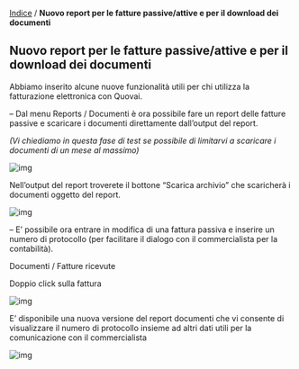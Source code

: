 [Indice](index.html) / **Nuovo report per le fatture passive/attive e per il download dei documenti**

## Nuovo report per le fatture passive/attive e per il download dei documenti

 Abbiamo inserito alcune nuove funzionalità utili per chi utilizza la fatturazione elettronica con Quovai.

– Dal menu Reports / Documenti è ora possibile fare un report delle fatture passive e scaricare i documenti direttamente dall’output del report.

*(Vi chiediamo in questa fase di test se possibile di limitarvi a scaricare i documenti di un mese al massimo)*

 

![img](https://blog.quovai.com/wp-content/uploads/2019/11/report-passive-attive-download-001-300x140.png)

Nell’output del report troverete il bottone “Scarica archivio” che scaricherà i documenti oggetto del report.

![img](https://blog.quovai.com/wp-content/uploads/2019/11/report-passive-attive-download-002-300x107.png)

– E’ possibile ora entrare in modifica di una fattura passiva e inserire un numero di protocollo (per facilitare il dialogo con il commercialista per la contabilità).

Documenti / Fatture ricevute

Doppio click sulla fattura

![img](https://blog.quovai.com/wp-content/uploads/2019/11/report-passive-attive-download-003-300x134.png)

E’ disponibile una nuova versione del report documenti che vi consente di visualizzare il numero di protocollo insieme ad altri dati utili per la comunicazione con il commercialista

![img](https://blog.quovai.com/wp-content/uploads/2019/11/report-passive-attive-download-004-300x158.png)